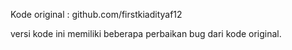 Kode original : github.com/firstkiadityaf12

versi kode ini memiliki beberapa perbaikan bug dari kode original. 
